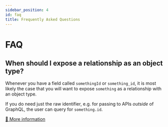```yaml
---
sidebar_position: 4
id: faq
title: Frequently Asked Questions
---
```


# FAQ

## When should I expose a relationship as an object type?

Whenever you have a field called `somethingId` or `something_id`, it is most likely the case that you will want to expose `something` as a relationship with an object type.

If you do need just the raw identifier, e.g. for passing to APIs _outside_ of GraphQL, the user can query for `something.id`.

[🔗 More information](./guides/thinking-in-graphql.md#-design-from-back-end-perspective)
